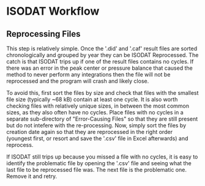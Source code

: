 # ISODAT Workflow
## Reprocessing Files
This step is relatively simple. Once the '.did' and '.caf' result files are sorted chronologically and grouped by year they can be ISODAT Reprocessed. The catch is that ISODAT trips up if one of the result files contains no cycles. If there was an error in the peak center or pressure balance that caused the method to never perform any integrations then the file will not be reprocessed and the program will crash and likely close.

To avoid this, first sort the files by size and check that files with the smallest file size (typically ~68 kB) contain at least one cycle. It is also worth checking files with relatively unique sizes, in between the most common sizes, as they also often have no cycles. Place files with no cycles in a separate sub-directory of "Error-Causing Files" so that they are still present but do not intefere with the re-processing. Now, simply sort the files by creation date again so that they are reprocessed in the right order (youngest first, or resort and save the '.csv' file in Excel afterwards) and reprocess.

If ISODAT still trips up because you missed a file with no cycles, it is easy to identify the problematic file by opening the '.csv' file and seeing what the last file to be reprocessed file was. The next file is the problematic one. Remove it and retry.
